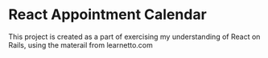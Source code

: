# React Appointment Calendar

This project is created as a part of exercising my understanding of React on Rails, using the materail from learnetto.com
